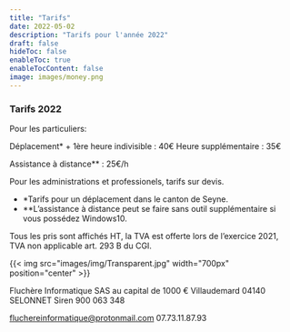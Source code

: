 ```yaml
---
title: "Tarifs"
date: 2022-05-02
description: "Tarifs pour l'année 2022"
draft: false
hideToc: false
enableToc: true
enableTocContent: false
image: images/money.png
---
```


### Tarifs 2022

Pour les particuliers:

Déplacement* + 1ère heure indivisible : 40€
Heure supplémentaire : 35€

Assistance à distance** : 25€/h

Pour les administrations et professionels, tarifs sur devis.

* *Tarifs pour un déplacement dans le canton de Seyne.
* **L’assistance à distance peut se faire sans outil supplémentaire si vous possédez Windows10.

Tous les pris sont affichés HT, la TVA est offerte lors de l’exercice 2021, TVA non applicable art. 293 B du CGI.

{{< img src="images/img/Transparent.jpg" width="700px" position="center" >}}


Fluchère Informatique
SAS au capital de 1000 €
Villaudemard 04140 SELONNET
Siren 900 063 348

[fluchereinformatique@protonmail.com](mailto:fluchere.informatique@protonmail.com)
07.73.11.87.93

